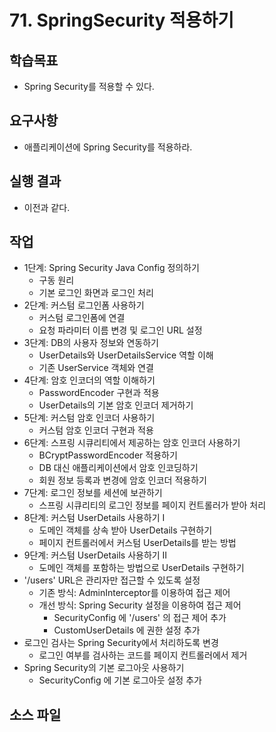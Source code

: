 # 71. SpringSecurity 적용하기

## 학습목표

- Spring Security를 적용할 수 있다.

## 요구사항

- 애플리케이션에 Spring Security를 적용하라.

## 실행 결과

- 이전과 같다.

## 작업

- 1단계: Spring Security Java Config 정의하기
  - 구동 원리
  - 기본 로그인 화면과 로그인 처리
- 2단계: 커스텀 로그인폼 사용하기
  - 커스텀 로그인폼에 연결
  - 요청 파라미터 이름 변경 및 로그인 URL 설정
- 3단계: DB의 사용자 정보와 연동하기
  - UserDetails와 UserDetailsService 역할 이해
  - 기존 UserService 객체와 연결
- 4단계: 암호 인코더의 역할 이해하기
  - PasswordEncoder 구현과 적용
  - UserDetails의 기본 암호 인코더 제거하기
- 5단계: 커스텀 암호 인코더 사용하기
  - 커스텀 암호 인코더 구현과 적용
- 6단계: 스프링 시큐리티에서 제공하는 암호 인코더 사용하기
  - BCryptPasswordEncoder 적용하기
  - DB 대신 애플리케이션에서 암호 인코딩하기
  - 회원 정보 등록과 변경에 암호 인코더 적용하기
- 7단계: 로그인 정보를 세션에 보관하기
  - 스프링 시큐리티의 로그인 정보를 페이지 컨트롤러가 받아 처리
- 8단계: 커스텀 UserDetails 사용하기 I 
  - 도메인 객체를 상속 받아 UserDetails 구현하기
  - 페이지 컨트롤러에서 커스텀 UserDetails를 받는 방법
- 9단계: 커스텀 UserDetails 사용하기 II
  - 도메인 객체를 포함하는 방법으로 UserDetails 구현하기
- '/users' URL은 관리자만 접근할 수 있도록 설정
  - 기존 방식: AdminInterceptor를 이용하여 접근 제어
  - 개선 방식: Spring Security 설정을 이용하여 접근 제어
    - SecurityConfig 에 '/users' 의 접근 제어 추가
    - CustomUserDetails 에 권한 설정 추가
- 로그인 검사는 Spring Security에서 처리하도록 변경
  - 로그인 여부를 검사하는 코드를 페이지 컨트롤러에서 제거
- Spring Security의 기본 로그아웃 사용하기
  - SecurityConfig 에 기본 로그아웃 설정 추가

## 소스 파일

